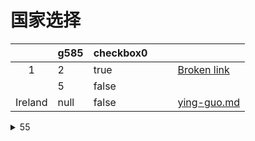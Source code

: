 # 国家选择



<table data-view="cards"><thead><tr><th align="center"></th><th data-type="number">g585</th><th data-type="checkbox">checkbox0</th><th data-type="select" data-multiple></th><th data-type="files"></th><th data-hidden data-card-target data-type="content-ref"></th></tr></thead><tbody><tr><td align="center">1</td><td>2</td><td>true</td><td></td><td></td><td><a href="broken-reference">Broken link</a></td></tr><tr><td align="center"></td><td>5</td><td>false</td><td></td><td></td><td></td></tr><tr><td align="center">Ireland</td><td>null</td><td>false</td><td></td><td></td><td><a href="ying-guo.md">ying-guo.md</a></td></tr></tbody></table>

<details>

<summary>55</summary>

55

235





</details>


